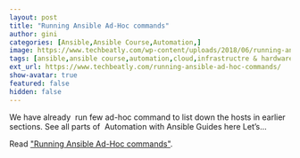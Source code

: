 ```yaml
---
layout: post
title: "Running Ansible Ad-Hoc commands"
author: gini
categories: [Ansible,Ansible Course,Automation,]
image: https://www.techbeatly.com/wp-content/uploads/2018/06/running-ansible-ad-hoc-commands-1024x576.png
tags: [ansible,ansible course,automation,cloud,infrastructre & hardware,ansible ad-hoc,ansible command,ansible doc,ansible training,]
ext_url: https://www.techbeatly.com/running-ansible-ad-hoc-commands/
show-avatar: true
featured: false
hidden: false
---
```


We have already  run few ad-hoc command to list down the hosts in earlier sections. See all parts of  Automation with Ansible Guides here Let’s...

Read ["Running Ansible Ad-Hoc commands"](https://www.techbeatly.com/running-ansible-ad-hoc-commands/).
